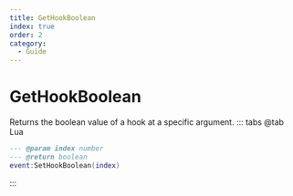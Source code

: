 ```yaml
---
title: GetHookBoolean
index: true
order: 2
category:
  - Guide
---
```


# GetHookBoolean
Returns the boolean value of a hook at a specific argument.
::: tabs
@tab Lua
```lua
--- @param index number
--- @return boolean
event:SetHookBoolean(index)
```

:::